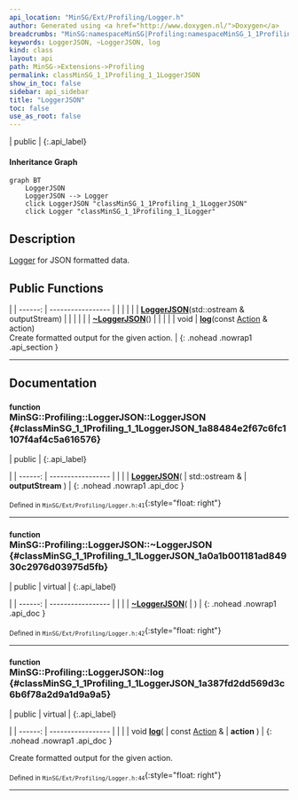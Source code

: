 ```yaml
---
api_location: "MinSG/Ext/Profiling/Logger.h"
author: Generated using <a href="http://www.doxygen.nl/">Doxygen</a>
breadcrumbs: "MinSG:namespaceMinSG|Profiling:namespaceMinSG_1_1Profiling"
keywords: LoggerJSON, ~LoggerJSON, log
kind: class
layout: api
path: MinSG->Extensions->Profiling
permalink: classMinSG_1_1Profiling_1_1LoggerJSON
show_in_toc: false
sidebar: api_sidebar
title: "LoggerJSON"
toc: false
use_as_root: false
---
```


| public |
{:.api_label}

#### Inheritance Graph

```mermaid
graph BT
	LoggerJSON
	LoggerJSON --> Logger
	click LoggerJSON "classMinSG_1_1Profiling_1_1LoggerJSON"
	click Logger "classMinSG_1_1Profiling_1_1Logger"
```

## Description

[Logger](classMinSG_1_1Profiling_1_1Logger) for JSON formatted data.



## Public Functions

|
| ------: | ----------------- |
|  | |
|  | **[LoggerJSON](#classMinSG_1_1Profiling_1_1LoggerJSON_1a88484e2f67c6fc1107f4af4c5a616576)**(std::ostream & outputStream) |
|  | |
|  | **[~LoggerJSON](#classMinSG_1_1Profiling_1_1LoggerJSON_1a0a1b001181ad84930c2976d03975d5fb)**() |
|  | |
| void | **[log](#classMinSG_1_1Profiling_1_1LoggerJSON_1a387fd2dd569d3c6b6f78a2d9a1d9a9a5)**(const [Action](namespaceMinSG_1_1Profiling#namespaceMinSG_1_1Profiling_1a2610f94fd11c50fc69d1dd2f977c63d7) & action) <br/> Create formatted output for the given action. |
{: .nohead .nowrap1 .api_section }


-------------------------------------------------------------------

## Documentation

### <small>function</small><br/> MinSG::Profiling::LoggerJSON::LoggerJSON {#classMinSG_1_1Profiling_1_1LoggerJSON_1a88484e2f67c6fc1107f4af4c5a616576}

| public |
{:.api_label}

|
| ------: | ----------------- |
|  |
|  **[LoggerJSON](#classMinSG_1_1Profiling_1_1LoggerJSON_1a88484e2f67c6fc1107f4af4c5a616576)**( | std::ostream & | **outputStream** ) |
{: .nohead .nowrap1 .api_doc }





<sub>Defined in `MinSG/Ext/Profiling/Logger.h:41`</sub>{:style="float: right"}

-------------------------------------------------------------------

### <small>function</small><br/> MinSG::Profiling::LoggerJSON::~LoggerJSON {#classMinSG_1_1Profiling_1_1LoggerJSON_1a0a1b001181ad84930c2976d03975d5fb}

| public | virtual |
{:.api_label}

|
| ------: | ----------------- |
|  |
|  **[~LoggerJSON](#classMinSG_1_1Profiling_1_1LoggerJSON_1a0a1b001181ad84930c2976d03975d5fb)**( |  ) |
{: .nohead .nowrap1 .api_doc }





<sub>Defined in `MinSG/Ext/Profiling/Logger.h:42`</sub>{:style="float: right"}

-------------------------------------------------------------------

### <small>function</small><br/> MinSG::Profiling::LoggerJSON::log {#classMinSG_1_1Profiling_1_1LoggerJSON_1a387fd2dd569d3c6b6f78a2d9a1d9a9a5}

| public | virtual |
{:.api_label}

|
| ------: | ----------------- |
|  |
| void **[log](#classMinSG_1_1Profiling_1_1LoggerJSON_1a387fd2dd569d3c6b6f78a2d9a1d9a9a5)**( | const [Action](namespaceMinSG_1_1Profiling#namespaceMinSG_1_1Profiling_1a2610f94fd11c50fc69d1dd2f977c63d7) & | **action** ) |
{: .nohead .nowrap1 .api_doc }

Create formatted output for the given action.





<sub>Defined in `MinSG/Ext/Profiling/Logger.h:44`</sub>{:style="float: right"}

-------------------------------------------------------------------

